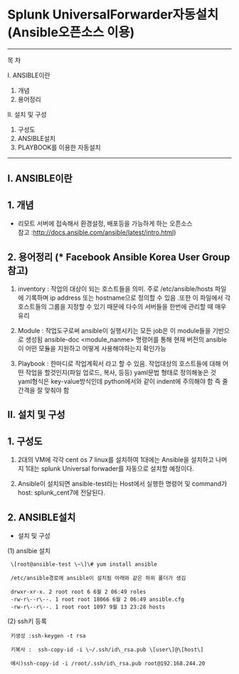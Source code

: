 # Splunk UniversalForwarder자동설치(Ansible오픈소스 이용)
*****************************************************************

목 차

I.	ANSIBLE이란	
1.	개념	
2.	용어정리	

II.	설치 및 구성	
1.	구성도	
2.	ANSIBLE설치 	
3.	PLAYBOOK를 이용한 자동설치	

----

## I. ANSIBLE이란	
## 1. 개념 

- 리모트 서버에 접속해서 환경설정, 배포등을 가능하게 하는 오픈소스
<br>참고 :http://docs.ansible.com/ansible/latest/intro.html)

## 2. 용어정리 (* Facebook Ansible Korea User Group 참고) 

1)  inventory : 작업의 대상이 되는 호스트들을 의미. 주로
    /etc/ansible/hosts 파일에 기록하며 ip address 또는 hostname으로
    정의할 수 있음 .또한 이 파일에서 각 호스트들의 그룹을 지정할 수 있기
    때문에 다수의 서버들을 한번에 관리할 때 매우 유리

2)  Module : 작업도구로써 ansible이 실행시키는 모든 job은 이 module들을
    기반으로 생성됨 ansible-doc \<module\_nanme\> 명령어를 통해 현재
    버전의 ansible이 어떤 모듈을 지원하고 어떻게 사용해야하는지 확인가능

3)  Playbook : 한마디로 작업계획서 라고 할 수 있음. 작업대상의
    호스트들에 대해 어떤 작업을 할것인지(파일 업로드, 복사, 등등)
    yaml문법 형태로 정의해놓은 것 yaml형식은 key-value방식인데
    python에서와 같이 indent에 주의해야 함 즉 줄간격을 잘 맞춰야 함



## II.	설치 및 구성	
## 1.	구성도	

1)  2대의 VM에 각각 cent os 7 linux를 설치하여 1대에는 Ansible을
    설치하고 나머지 1대는 splunk Universal forwader를 자동으로 설치할
    예정이다.

2)  Ansible이 설치되면 ansible-test라는 Host에서 실행한 명령어 및
    command가 host: splunk\_cent7에 전달된다.
    
    

## 2.	ANSIBLE설치 	

- 설치 및 구성

(1) anslbie 설치

```
 \[root@ansible-test \~\]\# yum install ansible                   
                                                                  
 /etc/ansible경로에 ansible이 설치됨 아래와 같은 하위 폴더가 생김 
                                                                  
 drwxr-xr-x. 2 root root 6 6월 2 06:49 roles                                                                                    
 -rw-r\--r\--. 1 root root 18066 6월 2 06:49 ansible.cfg                                                                            
 -rw-r\--r\--. 1 root root 1097 9월 13 23:28 hosts                
```

(2) ssh키 등록

```
 키생성 :ssh-keygen -t rsa                                          
                                                                   
 키복사 :  ssh-copy-id -i \~/.ssh/id\_rsa.pub \[user\]@\[host\]     
                                                                   
 예시)ssh-copy-id -i /root/.ssh/id\_rsa.pub root@192.168.244.20    
```

